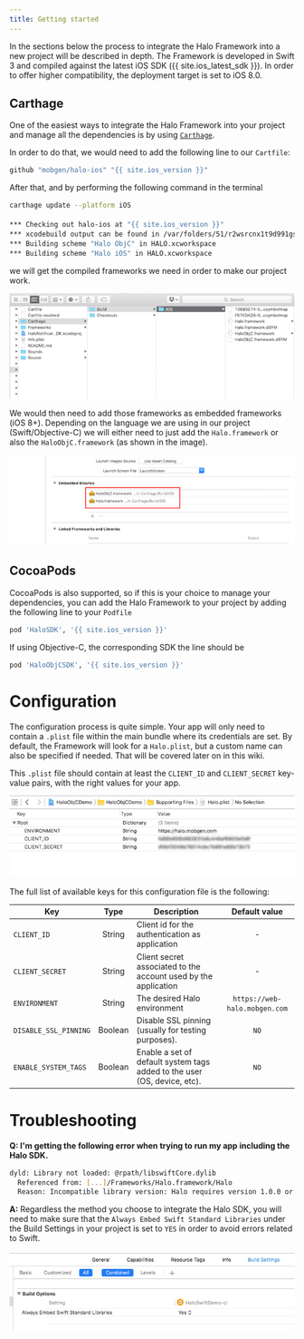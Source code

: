 ```yaml
---
title: Getting started
---
```


In the sections below the process to integrate the Halo Framework into a new project will be described in depth. The Framework is developed in Swift 3 and compiled against the latest iOS SDK ({{ site.ios_latest_sdk }}). In order to offer higher compatibility, the deployment target is set to iOS 8.0.

## Carthage

One of the easiest ways to integrate the Halo Framework into your project and manage all the dependencies is by using [`Carthage`](https://github.com/Carthage/Carthage).

In order to do that, we would need to add the following line to our `Cartfile`:

```sh
github "mobgen/halo-ios" "{{ site.ios_version }}"
```

After that, and by performing the following command in the terminal

```sh
carthage update --platform iOS

*** Checking out halo-ios at "{{ site.ios_version }}"
*** xcodebuild output can be found in /var/folders/51/r2wsrcnx1t9d991gs_bnwqsr0000gn/T/carthage-xcodebuild.syE1RN.log
*** Building scheme "Halo ObjC" in HALO.xcworkspace
*** Building scheme "Halo iOS" in HALO.xcworkspace
```

we will get the compiled frameworks we need in order to make our project work.

![](/img/ios/carthage.png)

We would then need to add those frameworks as embedded frameworks (iOS 8+). Depending on the language we are using in our project (Swift/Objective-C) we will either need to just add the `Halo.framework` or also the `HaloObjC.framework` (as shown in the image).

![](/img/ios/carthageProjectSetup.png)

## CocoaPods

CocoaPods is also supported, so if this is your choice to manage your dependencies, you can add the Halo Framework to your project by adding the following line to your `Podfile`

```sh
pod 'HaloSDK', '{{ site.ios_version }}'
```

If using Objective-C, the corresponding SDK the line should be

```sh
pod 'HaloObjCSDK', '{{ site.ios_version }}'
```

# Configuration

The configuration process is quite simple. Your app will only need to contain a `.plist` file within the main bundle where its credentials are set. By default, the Framework will look for a `Halo.plist`, but a custom name can also be specified if needed. That will be covered later on in this wiki.

This `.plist` file should contain at least the `CLIENT_ID` and `CLIENT_SECRET` key-value pairs, with the right values for your app.

![](/img/ios/plist.png)

The full list of available keys for this configuration file is the following:

| Key | Type | Description | Default value |
|----|:----:|----|:----:|
| `CLIENT_ID` | String | Client id for the authentication as application | - |
| `CLIENT_SECRET` | String | Client secret associated to the account used by the application | - |
| `ENVIRONMENT` | String | The desired Halo environment | `https://web-halo.mobgen.com` |
| `DISABLE_SSL_PINNING` | Boolean | Disable SSL pinning (usually for testing purposes). | `NO` |
| `ENABLE_SYSTEM_TAGS` | Boolean | Enable a set of default system tags added to the user (OS, device, etc). | `NO` |

# Troubleshooting

**Q: I'm getting the following error when trying to run my app including the Halo SDK.**

```sh
dyld: Library not loaded: @rpath/libswiftCore.dylib
  Referenced from: [...]/Frameworks/Halo.framework/Halo
  Reason: Incompatible library version: Halo requires version 1.0.0 or later, but libswiftCore.dylib provides version 0.0.0
```

**A:** Regardless the method you choose to integrate the Halo SDK, you will need to make sure that the `Always Embed Swift Standard Libraries` under the Build Settings in your project is set to `YES` in order to avoid errors related to Swift.

![](/img/ios/embedded.png)